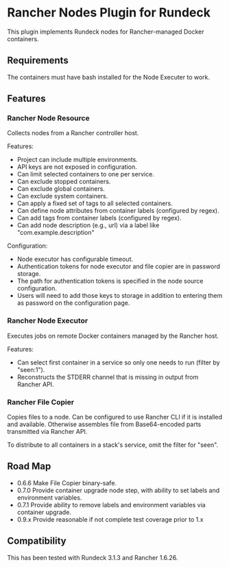 # Rancher Nodes Plugin for Rundeck

This plugin implements Rundeck nodes for Rancher-managed Docker containers.

## Requirements

The containers must have bash installed for the Node Executer to work.

## Features

### Rancher Node Resource

Collects nodes from a Rancher controller host.

Features:

 - Project can include multiple environments.
 - API keys are not exposed in configuration.
 - Can limit selected containers to one per service.
 - Can exclude stopped containers.
 - Can exclude global containers.
 - Can exclude system containers.
 - Can apply a fixed set of tags to all selected containers.
 - Can define node attributes from container labels (configured by regex).
 - Can add tags from container labels (configured by regex).
 - Can add node description (e.g., url) via a label like "com.example.description"

Configuration:

 - Node executor has configurable timeout.
 - Authentication tokens for node executor and file copier are in password storage.
 - The path for authentication tokens is specified in the node source configuration.
 - Users will need to add those keys to storage in addition to entering them as password
   on the configuration page.


### Rancher Node Executor

Executes jobs on remote Docker containers managed by the Rancher host.

Features:

 - Can select first container in a service so only one needs to run (filter by "seen:1").
 - Reconstructs the STDERR channel that is missing in output from Rancher API.

### Rancher File Copier

Copies files to a node. Can be configured to use Rancher CLI if it is installed and
available. Otherwise assembles file from Base64-encoded parts transmitted via Rancher
API.

To distribute to all containers in a stack's service, omit the filter for "seen".

## Road Map

 - 0.6.6 Make File Copier binary-safe.
 - 0.7.0 Provide container upgrade node step, with ability to set labels and environment variables.
 - 0.7.1 Provide ability to remove labels and environment variables via container upgrade.
 - 0.9.x Provide reasonable if not complete test coverage prior to 1.x

## Compatibility
 
This has been tested with Rundeck 3.1.3 and Rancher 1.6.26.
